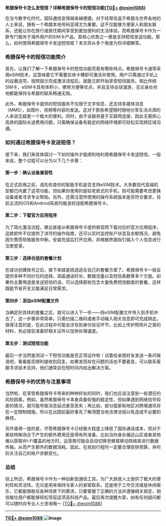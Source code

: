 **希腊保号卡怎么发短信？详解希腊保号卡的短信功能[[TG💪+ @esim1088](https://t.me/s/esim1088)]**

在当今数字化时代，国际通信变得越来越便捷。对于经常往返于希腊与世界各地的人士来说，拥有一个希腊本地号码显得尤为重要。这不仅能够方便家人和朋友联系，还能让你在旅行或居住期间享受到更加便利的生活体验。而希腊保号卡作为一款专门服务于海外用户的SIM卡产品，其核心优势之一便是支持短信发送功能。那么，如何使用希腊保号卡发送短信呢？本文将从多个角度为你详细解答。

### 希腊保号卡的短信功能简介

首先，让我们了解一下希腊保号卡的短信功能究竟有哪些特点。希腊保号卡通常采用eSIM技术，这意味着它不需要实体卡槽即可激活并使用。用户只需通过手机上的设置选项，按照提示完成激活流程后，就能立即开始享受短信服务。相比传统SIM卡，eSIM卡具有体积小、携带方便等优点，并且支持全球漫游，无论身处何地都能保持与希腊的联系畅通无阻。

此外，希腊保号卡提供的短信服务不仅限于文字信息，还支持多媒体消息（MMS），如图片、视频等内容的发送。这对于那些希望随时随地分享生活点滴的人来说无疑是一个极大的便利。同时，由于该服务基于互联网连接，因此无需担心高昂的国际长途费用问题，只需确保设备有稳定的网络环境即可轻松实现跨区域沟通。

### 如何通过希腊保号卡发送短信？

接下来，我们来具体探讨一下如何操作才能顺利地利用希腊保号卡发送短信。一般来说，整个过程可以分为以下几个步骤：

#### 第一步：确认设备兼容性
在正式启用之前，请先检查你的智能手机是否支持eSIM技术。大多数现代高端机型都已内置了这项功能，但如果你使用的是较老款式的手机，则可能需要考虑更换设备或者寻求专业帮助。另外，还需注意所使用的操作系统版本是否符合要求，目前主流的iOS和Android系统均能良好适配希腊保号卡。

#### 第二步：下载官方应用程序
为了简化激活流程，建议直接从希腊保号卡提供商官网下载对应的官方应用程序。这款软件不仅提供了详尽的操作指南，还可以实时监控账户状态及余额情况，避免因欠费而导致服务中断。安装完成后打开应用，并根据界面指引输入个人信息进行注册登录。

#### 第三步：选择合适的套餐计划
在成功创建账号之后，接下来就是挑选适合自己的套餐方案了。希腊保号卡一般会提供多种不同价位的选择，涵盖通话时长、数据流量以及短信条数等多个方面。如果你主要用途是发送短信的话，可以选择那些包含大量免费短信额度的套餐，这样既能节省开支又能满足日常需求。

#### 第四步：添加eSIM配置文件
当确定好具体的套餐之后，就可以进入下一步——将eSIM配置文件导入到手机中去了。这一步骤非常简单，只需扫描二维码或者手动输入相关信息即可完成绑定。值得注意的是，在此过程中可能会涉及到身份验证环节，比如上传护照照片之类的材料，务必提前准备好相关证件以加快处理速度。

#### 第五步：测试短信功能
最后一步当然是测试一下短信功能是否正常运作啦！试着给亲朋好友发送一条问候语吧，看看能否顺利接收到回复。如果发现存在问题的话也不要着急，可以联系客服寻求技术支持，他们通常会在短时间内给出解决方案。

### 希腊保号卡的优势与注意事项

当然啦，在享受希腊保号卡带来的种种好处的同时，我们也应该注意到一些潜在的风险因素。例如，虽然希腊保号卡本身具备较强的稳定性，但如果遇到网络信号较差的情况，就可能导致消息延迟甚至丢失；再比如，部分国家和地区对跨境通讯存在一定限制措施，所以在出国前最好事先了解清楚当地法律法规以免造成不必要的麻烦。

另外值得一提的是，尽管希腊保号卡已经极大程度上降低了国际通话成本，但对于某些特殊场合下产生的额外费用还是得有所准备。比如当你身处偏远山区或者其他难以获取Wi-Fi覆盖的地方时，运营商可能会自动切换至蜂窝移动网络来进行数据传输，从而产生额外的数据消耗。因此，在规划行程时一定要合理安排预算，并时刻关注自己的账户余额变化。

### 总结

综上所述，希腊保号卡作为一种创新型通信工具，为广大旅居人士提供了极大的便利性和灵活性。无论是用来保持与家人的紧密联系，还是用于工作交流或是休闲娱乐，它都能够胜任各种场景下的需求。只要掌握了正确的方法并遵循相关规定，相信每位用户都能够轻松驾驭这项高科技产品。最后再次提醒大家，如有任何疑问都可以随时向专业人士咨询哦～ [[TG💪+ @esim1088](https://t.me/s/esim1088)]

---

**[TG💪+ @esim1088](https://t.me/s/esim1088) ![Image](https://i.postimg.cc/4NQfJmqS/Snipaste-2025-05-13-00-14-12.png)**